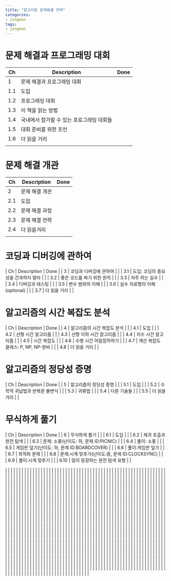 ```yaml
---
title: "알고리즘 문제해결 전략"
categories:
- jongman
tags:
- jongman
---
```

# 문제 해결과 프로그래밍 대회

| Ch  | Description                              | Done |
|-----|------------------------------------------|------|
| 1   | 문제 해결과 프로그래밍 대회              |      |
| 1.1 | 도입                                     |      |
| 1.2 | 프로그래밍 대회                          |      |
| 1.3 | 이 책을 읽는 방법                        |      |
| 1.4 | 국내에서 참가할 수 있는 프로그래밍 대회들|      |
| 1.5 | 대회 준비를 위한 조언                    |      |
| 1.6 | 더 읽을 거리                             |      |
|     |                                          |      |

# 문제 해결 개관 

| Ch  | Description                          | Done |
|-----|------------------------------------------|------|
| 2    | 문제 해결 개관                                      |      |
| 2.1    | 도입                                     |      |
| 2.2    | 문제 해결 과정                                     |      |
| 2.3    | 문제 해결 전략                                     |      |
| 2.4    | 더 읽을거리                                     |      |
|     |                                          |      |

# 코딩과 디버깅에 관하여

| Ch  | Description                          | Done |
| 3    | 코딩과 디버깅에 관하여                                     |      |
| 3.1    | 도입: 코딩의 중요성을 간과하지 말라                                     |      |
| 3.2    | 좋은 코드를 짜기 위한 원칙                                     |      |
| 3.3    | 자주 하는 실수                                     |      |
| 3.4    | 디버깅과 테스팅                                     |      |
| 3.5    | 변수 범위의 이해                                     |      |
| 3.6    | 실수 자료형의 이해(optional)                                     |      |
| 3.7    | 더 읽을 거리                                     |      |

# 알고리즘의 시간 복잡도 분석

| Ch  | Description                          | Done |
| 4    | 알고리즘의 시간 복잡도 분석                                     |      |
| 4.1    | 도입                                     |      |
| 4.2   | 선형 시간 알고리즘                                     |      |
| 4.3    | 선형 이하 시간 알고리즘                                     |      |
| 4.4    | 지수 시간 알고리즘                                     |      |
| 4.5    | 시간 복잡도                                     |      |
| 4.6    | 수행 시간 어림짐작하기                                     |      |
| 4.7    | 계산 복잡도 클래스: P, NP, NP-완비                                     |      |
| 4.8    | 더 읽을 거리                                     |      |

# 알고리즘의 정당성 증명

| Ch  | Description                          | Done |
| 5    | 알고리즘의 정당성 증명                                     |      |
| 5.1    | 도입                                     |      |
| 5.2    | 수학적 귀납법과 반복문 불변식                                     |      |
| 5.3    | 귀류법                                     |      |
| 5.4    | 다른 기술들                                     |      |
| 5.5    | 더 읽을 거리                                     |      |

# 무식하게 풀기

| Ch  | Description                          | Done |
| 6    | 무식하게 풀기                                     |      |
| 6.1    | 도입                                     |      |
| 6.2    | 재귀 호출과 완전 탐색                                     |      |
| 6.3    | 문제: 소풍(난이도: 하, 문제 ID:PICNIC)                                    |      |
| 6.4    | 풀이: 소풍                                     |      |
| 6.5    | 게임판 덮기(난이도: 하, 문제 ID:BOARDCOVER)                                     |      |
| 6.6    | 풀이:게임판 덮기                                     |      |
| 6.7    | 최적화 문제                                     |      |
| 6.8    | 문제:시계 맞추기(난이도:중, 문제 ID:CLOCKSYNC)                                     |      |
| 6.9    | 풀이:시계 맞추기                                      |      |
| 6.10    | 많이 등장하는 완전 탐색 유형                                     |      |

|     |                                      |      |
|     |                                      |      |
|     |                                      |      |
|     |                                      |      |
|     |                                      |      |
|     |                                      |      |
|     |                                      |      |
|     |                                      |      |
|     |                                      |      |
|     |                                      |      |
|     |                                      |      |
|     |                                      |      |
|     |                                      |      |
|     |                                      |      |
|     |                                      |      |
|     |                                      |      |
|     |                                      |      |
|     |                                      |      |
|     |                                      |      |
|     |                                      |      |
|     |                                      |      |
|     |                                      |      |
|     |                                      |      |
|     |                                      |      |
|     |                                      |      |
|     |                                      |      |
|     |                                      |      |
|     |                                      |      |
|     |                                      |      |
|     |                                      |      |
|     |                                      |      |
|     |                                      |      |
|     |                                      |      |
|     |                                      |      |
|     |                                      |      |
|     |                                      |      |
|     |                                      |      |
|     |                                      |      |
|     |                                      |      |
|     |                                      |      |
|     |                                      |      |
|     |                                      |      |
|     |                                      |      |
|     |                                      |      |
|     |                                      |      |
|     |                                      |      |
|     |                                      |      |
|     |                                      |      |
|     |                                      |      |
|     |                                      |      |
|     |                                      |      |
|     |                                      |      |
|     |                                      |      |
|     |                                      |      |
|     |                                      |      |
|     |                                      |      |
|     |                                      |      |
|     |                                      |      |
|     |                                      |      |
|     |                                      |      |
|     |                                      |      |
|     |                                      |      |
|     |                                      |      |
|     |                                      |      |
|     |                                      |      |
|     |                                      |      |
|     |                                      |      |
|     |                                      |      |
|     |                                      |      |
|     |                                      |      |
|     |                                      |      |
|     |                                      |      |
|     |                                      |      |
|     |                                      |      |
|     |                                      |      |
|     |                                      |      |
|     |                                      |      |
|     |                                      |      |
|     |                                      |      |
|     |                                      |      |
|     |                                      |      |
|     |                                      |      |
|     |                                      |      |
|     |                                      |      |
|     |                                      |      |
|     |                                      |      |
|     |                                      |      |
|     |                                      |      |
|     |                                      |      |
|     |                                      |      |
|     |                                      |      |
|     |                                      |      |
|     |                                      |      |
|     |                                      |      |
|     |                                      |      |
|     |                                      |      |
|     |                                      |      |
|     |                                      |      |
|     |                                      |      |
|     |                                      |      |
|     |                                      |      |
|     |                                      |      |
|     |                                      |      |
|     |                                      |      |
|     |                                      |      |
|     |                                      |      |
|     |                                      |      |
|     |                                      |      |
|     |                                      |      |
|     |                                      |      |
|     |                                      |      |
|     |                                      |      |
|     |                                      |      |
|     |                                      |      |
|     |                                      |      |
|     |                                      |      |
|     |                                      |      |
|     |                                      |      |
|     |                                      |      |
|     |                                      |      |
|     |                                      |      |
|     |                                      |      |
|     |                                      |      |
|     |                                      |      |
|     |                                      |      |
|     |                                      |      |
|     |                                      |      |
|     |                                      |      |
|     |                                      |      |
|     |                                      |      |
|     |                                      |      |
|     |                                      |      |
|     |                                      |      |
|     |                                      |      |
|     |                                      |      |
|     |                                      |      |
|     |                                      |      |
|     |                                      |      |
|     |                                      |      |
|     |                                      |      |
|     |                                      |      |
|     |                                      |      |
|     |                                      |      |
|     |                                      |      |
|     |                                      |      |
|     |                                      |      |
|     |                                      |      |
|     |                                      |      |
|     |                                      |      |
|     |                                      |      |
|     |                                      |      |
|     |                                      |      |
|     |                                      |      |
|     |                                      |      |
|     |                                      |      |
|     |                                      |      |
|     |                                      |      |
|     |                                      |      |
|     |                                      |      |
|     |                                      |      |
|     |                                      |      |
|     |                                      |      |
|     |                                      |      |
|     |                                      |      |
|     |                                      |      |
|     |                                      |      |
|     |                                      |      |
|     |                                      |      |
|     |                                      |      |
|     |                                      |      |
|     |                                      |      |
|     |                                      |      |
|     |                                      |      |
|     |                                      |      |
|     |                                      |      |
|     |                                      |      |
|     |                                      |      |
|     |                                      |      |
|     |                                      |      |
|     |                                      |      |
|     |                                      |      |
|     |                                      |      |
|     |                                      |      |
|     |                                      |      |
|     |                                      |      |
|     |                                      |      |
|     |                                      |      |
|     |                                      |      |
|     |                                      |      |
|     |                                      |      |
|     |                                      |      |
|     |                                      |      |
|     |                                      |      |
|     |                                      |      |
|     |                                      |      |
|     |                                      |      |
|     |                                      |      |
|     |                                      |      |
|     |                                      |      |
|     |                                      |      |
|     |                                      |      |
|     |                                      |      |
|     |                                      |      |
|     |                                      |      |
|     |                                      |      |
|     |                                      |      |
|     |                                      |      |
|     |                                      |      |
|     |                                      |      |
|     |                                      |      |
|     |                                      |      |
|     |                                      |      |
|     |                                      |      |
|     |                                      |      |
|     |                                      |      |
|     |                                      |      |
|     |                                      |      |
|     |                                      |      |
|     |                                      |      |
|     |                                      |      |
|     |                                      |      |
|     |                                      |      |
|     |                                      |      |
|     |                                      |      |
|     |                                      |      |
|     |                                      |      |
|     |                                      |      |
|     |                                      |      |
|     |                                      |      |
|     |                                      |      |
|     |                                      |      |
|     |                                      |      |
|     |                                      |      |
|     |                                      |      |
|     |                                      |      |
|     |                                      |      |
|     |                                      |      |
|     |                                      |      |
|     |                                      |      |
|     |                                      |      |
|     |                                      |      |
|     |                                      |      |
|     |                                      |      |
|     |                                      |      |
|     |                                      |      |
|     |                                      |      |
|     |                                      |      |
|     |                                      |      |
|     |                                      |      |
|     |                                      |      |
|     |                                      |      |
|     |                                      |      |
|     |                                      |      |
|     |                                      |      |
|     |                                      |      |
|     |                                      |      |
|     |                                      |      |
|     |                                      |      |
|     |                                      |      |
|     |                                      |      |
|     |                                      |      |
|     |                                      |      |
|     |                                      |      |
|     |                                      |      |
|     |                                      |      |
|     |                                      |      |
|     |                                      |      |
|     |                                      |      |
|     |                                      |      |
|     |                                      |      |
|     |                                      |      |
|     |                                      |      |
|     |                                      |      |
|     |                                      |      |
|     |                                      |      |
|     |                                      |      |
|     |                                      |      |
|     |                                      |      |
|     |                                      |      |
|     |                                      |      |
|     |                                      |      |
|     |                                      |      |
|     |                                      |      |
|     |                                      |      |
|     |                                      |      |
|     |                                      |      |
|     |                                      |      |
|     |                                      |      |
